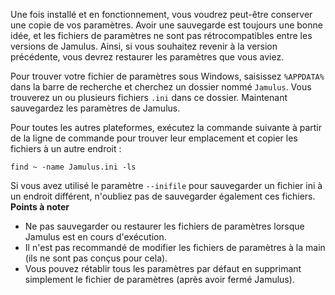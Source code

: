<!-- NOTE : Ceci doit s'appliquer à la fois au client et au serveur, et à tous les systèmes d'exploitation -->

Une fois installé et en fonctionnement, vous voudrez peut-être conserver une
copie de vos paramètres. Avoir une sauvegarde est toujours une bonne idée,
et les fichiers de paramètres ne sont pas rétrocompatibles entre les
versions de Jamulus. Ainsi, si vous souhaitez revenir à la version
précédente, vous devrez restaurer les paramètres que vous aviez.

Pour trouver votre fichier de paramètres sous Windows, saisissez `%APPDATA%`
dans la barre de recherche et cherchez un dossier nommé `Jamulus`. Vous
trouverez un ou plusieurs fichiers `.ini` dans ce dossier. Maintenant
sauvegardez les paramètres de Jamulus.

Pour toutes les autres plateformes, exécutez la commande suivante à partir
de la ligne de commande pour trouver leur emplacement et copier les fichiers
à un autre endroit :

`find ~ -name Jamulus.ini -ls`

Si vous avez utilisé le paramètre `--inifile` pour sauvegarder un fichier
ini à un endroit différent, n'oubliez pas de sauvegarder également ces
fichiers.  **Points à noter**

* Ne pas sauvegarder ou restaurer les fichiers de paramètres lorsque Jamulus
  est en cours d'exécution.
* Il n'est pas recommandé de modifier les fichiers de paramètres à la main
  (ils ne sont pas conçus pour cela).
* Vous pouvez rétablir tous les paramètres par défaut en supprimant
  simplement le fichier de paramètres (après avoir fermé Jamulus).
